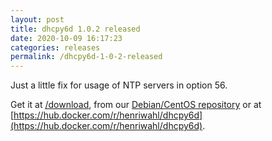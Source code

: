```yaml
---
layout: post
title: dhcpy6d 1.0.2 released
date: 2020-10-09 16:17:23
categories: releases
permalink: /dhcpy6d-1-0-2-released
---
```


Just a little fix for usage of NTP servers in option 56.


Get it at [/download](/download), from our [Debian/CentOS repository](/debian-and-redhat-centos-stable-repositories-available/) or at [https://hub.docker.com/r/henriwahl/dhcpy6d](https://hub.docker.com/r/henriwahl/dhcpy6d).


